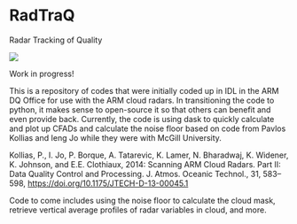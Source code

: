 # RadTraQ
Radar Tracking of Quality

![](https://github.com/AdamTheisen/RadTraQ/workflows/RadTRAQ/badge.svg)

Work in progress!

This is a repository of codes that were initially coded up in IDL in the ARM DQ Office for use with the ARM cloud radars.  In transitioning the code to python, it makes sense to open-source it so that others can benefit and even provide back.  Currently, the code is using dask to quickly calculate and plot up CFADs and calculate the noise floor based on code from Pavlos Kollias and Ieng Jo while they were with McGill University.

Kollias, P., I. Jo, P. Borque, A. Tatarevic, K. Lamer, N. Bharadwaj, K. Widener, K. Johnson, and E.E. Clothiaux, 2014: Scanning ARM Cloud Radars. Part II: Data Quality Control and Processing. J. Atmos. Oceanic Technol., 31, 583–598, https://doi.org/10.1175/JTECH-D-13-00045.1

Code to come includes using the noise floor to calculate the cloud mask, retrieve vertical average profiles of radar variables in cloud, and more.
